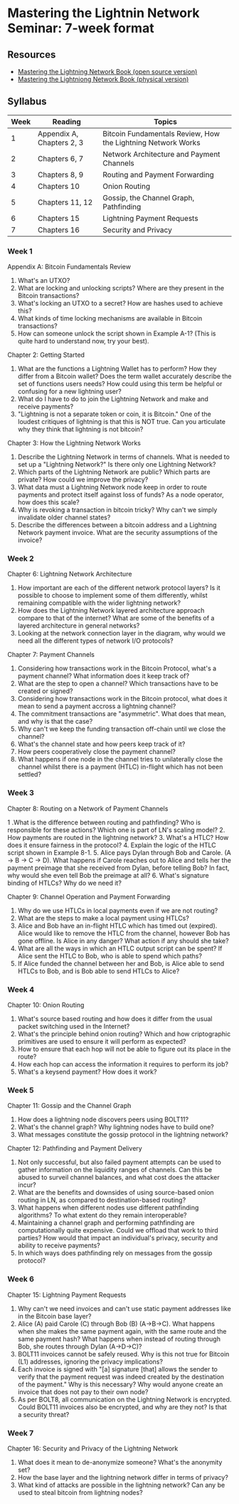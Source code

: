 # Mastering the Lightnin Network Seminar: 7-week format

## Resources

- [Mastering the Lightning Network Book (open source version)](https://github.com/lnbook/lnbook)
- [Mastering the Lightniong Network Book (physical version)](https://a.co/d/8gTqytB)

## Syllabus 

| Week | Reading                   | Topics                                                       |
|------|---------------------------|--------------------------------------------------------------|
| 1    | Appendix A, Chapters 2, 3 | Bitcoin Fundamentals Review, How the Lightning Network Works |
| 2    | Chapters 6, 7             | Network Architecture and Payment Channels                    |
| 3    | Chapters 8, 9             | Routing and Payment Forwarding                               |
| 4    | Chapters 10               | Onion Routing                                                |
| 5    | Chapters 11, 12           | Gossip, the Channel Graph, Pathfinding                       |
| 6    | Chapters 15               | Lightning Payment Requests                                   |
| 7    | Chapters 16               | Security and Privacy                                         |

### Week 1

Appendix A: Bitcoin Fundamentals Review

1. What's an UTXO?
2. What are locking and unlocking scripts? Where are they present in the Bitcoin transactions?
3. What's locking an UTXO to a secret? How are hashes used to achieve this?
4. What kinds of time locking mechanisms are available in Bitcoin transactions?
5. How can someone unlock the script shown in Example A-1? (This is quite hard to understand now, try your best).

Chapter 2: Getting Started

1. What are the functions a Lightning Wallet has to perform? How they differ from a Bitcoin wallet? Does the term wallet accurately describe the set of functions users needs? How could using this term be helpful or confusing for a new lightning user?
2. What do I have to do to join the Lightning Network and make and receive payments?
3. "Lightning is not a separate token or coin, it is Bitcoin." One of the loudest critiques of lightning is that this is NOT true. Can you articulate why they think that lightning is not bitcoin?

Chapter 3: How the Lightning Network Works

1. Describe the Lightning Network in terms of channels. What is needed to set up a "Lightning Network?" Is there only one Lightning Network?
2. Which parts of the Lightning Network are public? Which parts are private? How could we improve the privacy?
3. What data must a Lightning Network node keep in order to route payments and protect itself against loss of funds? As a node operator, how does this scale?
4. Why is revoking a transaction in bitcoin tricky? Why can't we simply invalidate older channel states?
5. Describe the differences between a bitcoin address and a Lightning Network payment invoice. What are the security assumptions of the invoice?

### Week 2

Chapter 6: Lightning Network Architecture

1. How important are each of the different network protocol layers? Is it possible to choose to implement some of them differently, whilst remaining compatible with the wider lightning network?
2. How does the Lightning Network layered architecture approach compare to that of the internet? What are some of the benefits of a layered architecture in general networks?
3. Looking at the network connection layer in the diagram, why would we need all the different types of network I/O protocols?

Chapter 7: Payment Channels

1. Considering how transactions work in the Bitcoin Protocol, what's a payment channel? What information does it keep track of?
2. What are the step to open a channel? Which transactions have to be created or signed?
3. Considering how transactions work in the Bitcoin protocol, what does it mean to send a payment accross a lightning channel?
4. The commitment transactions are "asymmetric". What does that mean, and why is that the case?
5. Why can't we keep the funding transaction off-chain until we close the channel?
6. What's the channel state and how peers keep track of it?
7. How peers cooperatively close the payment channel?
8. What happens if one node in the channel tries to unilaterally close the channel whilst there is a payment (HTLC) in-flight which has not been settled?

### Week 3

Chapter 8: Routing on a Network of Payment Channels

1 .What is the difference between routing and pathfinding? Who is responsible for these actions? Which one is part of LN's scaling model?
2. How payments are routed in the lightning network?
3. What's a HTLC? How does it ensure fairness in the protocol?
4. Explain the logic of the HTLC script shown in Example 8-1.
5. Alice pays Dylan through Bob and Carole. (A -> B -> C -> D). What happens if Carole reaches out to Alice and tells her the payment preimage that she received from Dylan, before telling Bob? In fact, why would she even tell Bob the preimage at all?
6. What's signature binding of HTLCs? Why do we need it?

Chapter 9: Channel Operation and Payment Forwarding

1. Why do we use HTLCs in local payments even if we are not routing?
2. What are the steps to make a local payment using HTLCs?
3. Alice and Bob have an in-flight HTLC which has timed out (expired). Alice would like to remove the HTLC from the channel, however Bob has gone offline. Is Alice in any danger? What action if any should she take?
4. What are all the ways in which an HTLC output script can be spent? If Alice sent the HTLC to Bob, who is able to spend which paths?
5. If Alice funded the channel between her and Bob, is Alice able to send HTLCs to Bob, and is Bob able to send HTLCs to Alice?

### Week 4

Chapter 10: Onion Routing

1. What's source based routing and how does it differ from the usual packet switching used in the Internet?
2. What's the principle behind onion routing? Which and how criptographic primitives are used to ensure it will perform as expected?
3. How to ensure that each hop will not be able to figure out its place in the route?
4. How each hop can access the information it requires to perform its job?
5. What's a keysend payment? How does it work?

### Week 5

Chapter 11: Gossip and the Channel Graph

1. How does a lightning node discovers peers using BOLT11?
2. What's the channel graph? Why lightning nodes have to build one?
3. What messages constitute the gossip protocol in the lightning network?

Chapter 12: Pathfinding and Payment Delivery

1. Not only successful, but also failed payment attempts can be used to gather information on the liquidity ranges of channels. Can this be abused to surveil channel balances, and what cost does the attacker incur?
2. What are the benefits and downsides of using source-based onion routing in LN, as compared to destination-based routing?
3. What happens when different nodes use different pathfinding algorithms? To what extent do they remain interoperable?
4. Maintaining a channel graph and performing pathfinding are computationally quite expensive. Could we offload that work to third parties? How would that impact an individual's privacy, security and ability to receive payments?
5. In which ways does pathfinding rely on messages from the gossip protocol?

### Week 6

Chapter 15: Lightning Payment Requests

1. Why can't we need invoices and can't use static payment addresses like in the Bitcoin base layer?
2. Alice (A) paid Carole (C) through Bob (B) (A->B->C). What happens when she makes the same payment again, with the same route and the same payment hash? What happens when instead of routing through Bob, she routes through Dylan (A->D->C)?
3. BOLT11 invoices cannot be safely reused. Why is this not true for Bitcoin (L1) addresses, ignoring the privacy implications?
4. Each invoice is signed with "[a] signature [that] allows the sender to verify that the payment request was indeed created by the destination of the payment." Why is this necessary? Why would anyone create an invoice that does not pay to their own node?
5. As per BOLT8, all communication on the Lightning Network is encrypted. Could BOLT11 invoices also be encrypted, and why are they not? Is that a security threat?

### Week 7

Chapter 16: Security and Privacy of the Lightning Network

1. What does it mean to de-anonymize someone? What's the anonymity set?
2. How the base layer and the lightning network differ in terms of privacy?
3. What kind of attacks are possible in the lightning network? Can any be used to steal bitcoin from lightning nodes?

